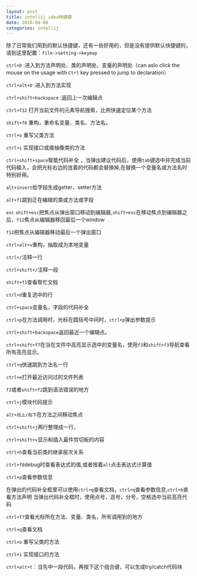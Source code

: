 ```yaml
---
layout: post
title: intellij idea快捷键
date: 2018-04-08
categories: intellij
---
```


除了日常我们用到的默认快捷键，还有一些好用的，但是没有提供默认快捷键的，请到这里配置：`file->setting->keymap`

`ctrl+b` :进入到方法声明处、类的声明处、变量的声明处（can aslo click the mouse on the usage with `Ctrl` key pressed to jump to declaration）

`ctrl+alt+b` :进入到方法实现

`ctrl+shift+backspace` :返回上一次编辑点

`ctrl+f12` 打开当前文件的元素导航搜索，比例快速定位某个方法

`shift+f6` 重构，重命名变量、类名、方法名。

`ctrl+o` 重写父类方法

`ctrl+i` 实现接口或接抽像类的方法

`ctrl+shift+space`智能代码补全 ，当弹出建议代码后，使用`tab`键选中并完成当前代码输入，会把光标右边的连着的代码都会替换掉,在替换一个变量名或方法名时特别好用。

`alt+insert`给字段生成getter、setter方法

`alt+f1`跳到正在编辑的类或方法或字段

`esc` `shift+esc`把焦点从弹出窗口移动到编辑器,`shift+esc`在移动焦点到编辑器之后，`f12`焦点从编辑器移回最后一个window

`f12`把焦点从编辑器移动最后一个弹出窗口

`ctrl+alt+v`重构，抽取成为本地变量

`ctrl+/`注释一行

`ctrl+shift+/`注释一段

`shift+f1`查看帮忙文档

`ctrl+d`重复选中的行

`ctrl+space`变量名，字段的代码补全

`ctrl+p`在方法调用时，光标在圆括号中间时，`ctrl+p`弹出参数提示

`ctrl+shift+backspace`返回最近一个编辑点。

`ctrl+shift+f7`在当在文件中高亮显示选中的变量名，使用`f3`和`shift+f3`导航查看所有高亮显示。

`ctrl+q`快速跳到方法名一行

`ctrl+e`打开最近访问过的文件列表

`f2`或者`shift+f2`跳到语法错误的地方

`ctrl+j`模块代码提示

`alt+向上/向下`在方法之间移动焦点

`ctrl+shift+j`两行整理成一行，

`ctrl+shift+v`显示和插入最件剪切板的内容

`ctrl+h`查看当前类的继承层次关系

`ctrl+f8`debug时查看表达式的值,或者按着`alt`点击表达式计算值

`ctrl+p`查看参数信息

在弹出的代码补全框里可以使用`ctrl+q`查看文档，`ctrl+q`查看参数信息,`ctrl+b`查看方法声明
当弹出代码补全框时，使用点号，逗号，分号，空格选中当前高亮代码

`ctrl+f7`查看光标所在方法、变量、类名，所有调用到的地方

`ctrl+q`查看文档

`ctrl+o` 重写父类的方法

`ctrl+i` 实现接口的方法

`ctrl+alt+t`：当先中一段代码，再按下这个组合键，可以生成try/catch代码块
 